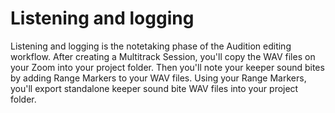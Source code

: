 # Listening and logging

Listening and logging is the notetaking phase of the Audition editing workflow. After creating a Multitrack Session, you'll copy the WAV files on your Zoom into your project folder. Then you'll note your keeper sound bites by adding Range Markers to your WAV files. Using your Range Markers, you'll export standalone keeper sound bite WAV files into your project folder.

